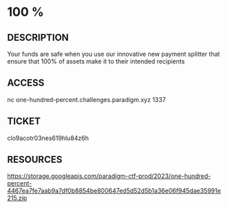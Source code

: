 # 100 %
## DESCRIPTION

Your funds are safe when you use our innovative new payment splitter that ensure that 100% of assets make it to their intended recipients

## ACCESS

nc one-hundred-percent.challenges.paradigm.xyz 1337

## TICKET

clo9acotr03nes619hlu84z6h

## RESOURCES

https://storage.googleapis.com/paradigm-ctf-prod/2023/one-hundred-percent-4467ea7fe7aab9a7df0b8854be800647ed5d52d5b1a36e06f945dae35991e215.zip
